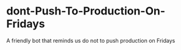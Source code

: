 # dont-Push-To-Production-On-Fridays
A friendly bot that reminds us do not to push production on Fridays